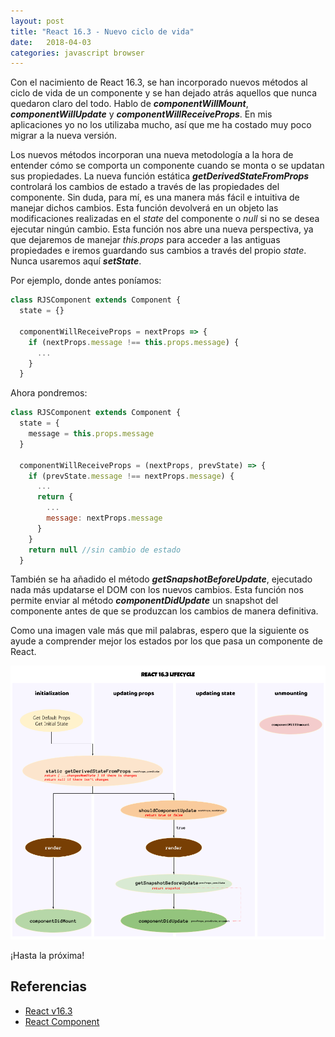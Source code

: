```yaml
---
layout: post
title: "React 16.3 - Nuevo ciclo de vida"
date:   2018-04-03
categories: javascript browser
---
```


Con el nacimiento de React 16.3, se han incorporado nuevos métodos al ciclo de vida de un componente y se han dejado atrás aquellos que nunca quedaron claro del todo. Hablo de ***componentWillMount***, ***componentWillUpdate*** y ***componentWillReceiveProps***. En mis aplicaciones yo no los utilizaba mucho, así que me ha costado muy poco migrar a la nueva versión.

Los nuevos métodos incorporan una nueva metodología a la hora de entender cómo se comporta un componente cuando se monta o se updatan sus propiedades. La nueva función estática ***getDerivedStateFromProps*** controlará los cambios de estado a través de las propiedades del componente. Sin duda, para mí, es una manera más fácil e intuitiva de manejar dichos cambios. Esta función devolverá en un objeto las modificaciones realizadas en el *state* del componente o *null* si no se desea ejecutar ningún cambio. Esta función nos abre una nueva perspectiva, ya que dejaremos de manejar *this.props* para acceder a las antiguas propiedades e iremos guardando sus cambios a través del propio *state*. Nunca usaremos aquí ***setState***.

Por ejemplo, donde antes poníamos:

  ```javascript
  class RJSComponent extends Component {
    state = {}

    componentWillReceiveProps = nextProps => {
      if (nextProps.message !== this.props.message) {
        ...
      }
    }
  ```

Ahora pondremos:

  ```javascript
  class RJSComponent extends Component {
    state = {
      message = this.props.message
    }

    componentWillReceiveProps = (nextProps, prevState) => {
      if (prevState.message !== nextProps.message) {
        ...
        return {
          ...
          message: nextProps.message
        }
      }
      return null //sin cambio de estado
    }
  ```

También se ha añadido el método ***getSnapshotBeforeUpdate***, ejecutado nada más updatarse el DOM con los nuevos cambios. Esta función nos permite enviar al método ***componentDidUpdate*** un snapshot del componente antes de que se produzcan los cambios de manera definitiva.

Como una imagen vale más que mil palabras, espero que la siguiente os ayude a comprender mejor los estados por los que pasa un componente de React.

![React 16.3 Lifecycle](../images/react-16.3-lifecycle.png)

¡Hasta la próxima!

## Referencias

* [React v16.3](https://reactjs.org/blog/2018/03/29/react-v-16-3.html)
* [React Component](https://reactjs.org/docs/react-component.html)